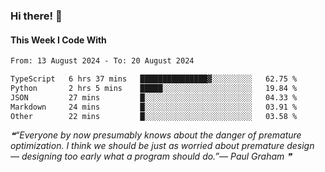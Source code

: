 ### Hi there! 👋

#### This Week I Code With
<!--START_SECTION:waka-->

```txt
From: 13 August 2024 - To: 20 August 2024

TypeScript   6 hrs 37 mins   ███████████████▓░░░░░░░░░   62.75 %
Python       2 hrs 5 mins    █████░░░░░░░░░░░░░░░░░░░░   19.84 %
JSON         27 mins         █░░░░░░░░░░░░░░░░░░░░░░░░   04.33 %
Markdown     24 mins         █░░░░░░░░░░░░░░░░░░░░░░░░   03.91 %
Other        22 mins         █░░░░░░░░░░░░░░░░░░░░░░░░   03.58 %
```

<!--END_SECTION:waka-->

<!--STARTS_HERE_QUOTE_README-->
<i>❝“Everyone by now presumably knows about the danger of premature optimization.  I think we should be just as worried about premature design — designing too early what a program should do.”— Paul Graham   ❞</i>
<!--ENDS_HERE_QUOTE_README-->
